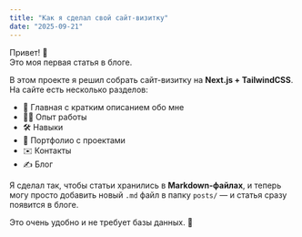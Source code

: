 ```yaml
---
title: "Как я сделал свой сайт-визитку"
date: "2025-09-21"
---
```


Привет! 👋  
Это моя первая статья в блоге.

В этом проекте я решил собрать сайт-визитку на **Next.js + TailwindCSS**.  
На сайте есть несколько разделов:

- 📄 Главная с кратким описанием обо мне
- 👨‍💻 Опыт работы
- 🛠 Навыки
- 📂 Портфолио с проектами
- ✉️ Контакты
- ✍️ Блог

Я сделал так, чтобы статьи хранились в **Markdown-файлах**, и теперь могу просто добавить новый `.md` файл в папку `posts/` — и статья сразу появится в блоге.

Это очень удобно и не требует базы данных. 🚀
